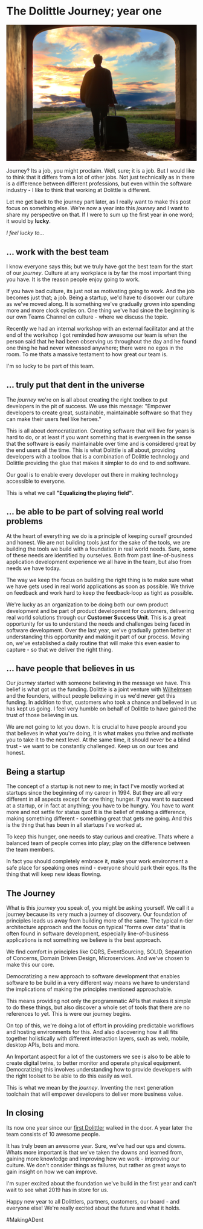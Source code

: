 # The Dolittle Journey; year one

![[Mantas Hesthaven](https://unsplash.com/photos/_g1WdcKcV3w?utm_source=unsplash&utm_medium=referral&utm_content=creditCopyText)](./mantas-hesthaven-135478-unsplash.jpg)

Journey? Its a job, you might proclaim. Well, sure; it is a job. But I would like to
think that it differs from a lot of other jobs. Not just technically as in there is a difference between different
professions, but even within the software industry - I like to think that working at Dolittle is different.

Let me get back to the journey part later, as I really want to make this post focus on something else.
We're now a year into this *journey* and I want to share my perspective on that. If I were to sum up the first year
in one word; it would by **lucky**.

*I feel lucky to...*

## ... work with the best team

I know everyone says this; but we truly have got the best team for the start of our *journey*.
Culture at any workplace is by far the most important thing you have. It is the reason people enjoy going to
work.

If you have bad culture, its just not as motivating going to work. And the job becomes just that; a job.
Being a startup, we'd have to discover our culture as we've moved along. It is something we've gradually grown
into spending more and more clock cycles on. One thing we've had since the beginning is our own Teams Channel
on culture - where we discuss the topic.

Recently we had an internal workshop with an external facilitator and at the end of the workshop I got reminded how
awesome our team is when the person said that he had been observing us throughout the day and he found one thing
he had never witnessed anywhere; there were no egos in the room. To me thats a massive testament to how
great our team is.

I'm so lucky to be part of this team.

## ... truly put that dent in the universe

The *journey* we're on is all about creating the right toolbox to put developers in the pit of success.
We use this message: "Empower developers to create great, sustainable, maintainable software so that they
can make their users feel like heroes."

This is all about democratization. Creating software that will live for years is hard to do, or at least
if you want something that is evergreen in the sense that the software is easily maintainable over time
and is considered great by the end users all the time. This is what Dolittle is all about, providing
developers with a toolbox that is a combination of Dolittle technology and Dolittle providing the glue
that makes it simpler to do end to end software.

Our goal is to enable every developer out there in making technology accessible to everyone.

This is what we call **"Equalizing the playing field"**.

## ... be able to be part of solving real world problems

At the heart of everything we do is a principle of keeping ourself grounded and honest. We are not building tools
just for the sake of the tools, we are building the tools we build with a foundation in real world needs.
Sure, some of these needs are identified by ourselves. Both from past line-of-business application development
experience we all have in the team, but also from needs we have today.

The way we keep the focus on building the right thing is to make sure what we have gets used in real world applications
as soon as possible. We thrive on feedback and work hard to keep the feedback-loop as tight as possible.

We're lucky as an organization to be doing both our own product development and be part of product development
for customers, delivering real world solutions through our **Customer Success Unit**. This is a great opportunity
for us to understand the needs and challenges being faced in software development. Over the last year, we've
gradually gotten better at understanding this opportunity and making it part of our process. Moving on, we've
established a daily routine that will make this even easier to capture - so that we deliver the right thing.

## ... have people that believes in us

Our *journey* started with someone believing in the message we have. This belief is what got us the funding.
Dolittle is a joint venture with [Wilhelmsen](https://www.wilhelmsen.com) and the founders, without people
believing in us we'd never get this funding. In addition to that, customers who took a chance and believed in
us has kept us going. I feel very humble on behalf of Dolittle to have gained the trust of those believing in
us.

We are not going to let you down. It is crucial to have people around you that believes in what you're
doing, it is what makes you thrive and motivate you to take it to the next level. At the same time, it
should never be a blind trust - we want to be constantly challenged. Keep us on our toes and honest.

## Being a startup

The concept of a startup is not new to me; in fact I've mostly worked at startups since the beginning of my
career in 1994. But they are all very different in all aspects except for one thing; hunger. If you want to
succeed at a startup, or in fact at anything; you have to be hungry. You have to want more and not settle for
status quo! It is the belief of making a difference, making something different - something great that gets
me going. And this is the thing that has been in all startups I've worked at.

To keep this hunger, one needs to stay curious and creative. Thats where a balanced team of people comes into
play; play on the difference between the team members.

In fact you should completely embrace it, make your work environment a safe place
for speaking ones mind - everyone should park their egos. Its the thing that will keep new ideas flowing.

## The Journey

What is this *journey* you speak of, you might be asking yourself.
We call it a journey because its very much a journey of discovery. Our foundation of principles leads us away
from building more of the same. The typical n-tier architecture approach and the focus on typical "forms over data"
that is often found in software development, especially line-of-business applications is not something we believe
is the best approach.

We find comfort in principles like CQRS, EventSourcing, SOLID, Separation of Concerns,
Domain Driven Design, Microservices. And we've chosen to make this our core.

Democratizing a new approach to software development that enables software to be build in a very different way means
we have to understand the implications of making the principles mentioned approachable.

This means providing not only the programmatic APIs that makes it simple to do these things, but also discover
a whole set of tools that there are no references to yet. This is were our journey begins.

On top of this, we're doing a lot of effort in providing predictable workflows and hosting environments for this.
And also discovering how it all fits together holistically with different interaction layers, such as web, mobile,
desktop APIs, bots and more.

An Important aspect for a lot of the customers we see is also to be able to create digital twins, to better
monitor and operate physical equipment. Democratizing this involves understanding how to provide developers with
the right toolset to be able to do this easily as well.

This is what we mean by the *journey*. Inventing the next generation toolchain that will empower developers to
deliver more business value.

## In closing

Its now one year since our [first Dolittler](https://www.linkedin.com/in/vidar-aune-westrum/) walked in the door.
A year later the team consists of 10 awesome people.

It has truly been an awesome year. Sure, we've had our ups and downs. Whats more important is that we've
taken the downs and learned from, gaining more knowledge and improving how we work - improving our culture.
We don't consider things as failures, but rather as great ways to gain insight on how we can improve.

I'm super excited about the foundation we've build in the first year and can't wait to see what 2019 has in store
for us.

Happy new year to all Dolittlers, partners, customers, our board - and everyone else!
We're really excited about the future and what it holds.

#MakingADent